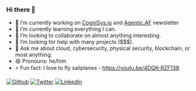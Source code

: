 ### Hi there 👋

- 🔭 I’m currently working on [CogniSys.io](https://cognisys.io) and [Agentic.AF](https://agentic.af) newsletter
- 🌱 I’m currently learning everything I can.
- 👯 I’m looking to collaborate on almost anything interesting.
- 🤔 I’m looking for help with many projects ($$$).
- 💬 Ask me about cloud, cybersecurity, physical security, blockchain, or most anything.
- 😄 Pronouns: he/him
- ⚡ Fun fact: I love to fly sailplanes - https://youtu.be/4DQK-RZF138

<p><a href="https://github.com/jaschadub" target="_blank"><img alt="Github" src="https://img.shields.io/badge/GitHub-%2312100E.svg?&style=for-the-badge&logo=Github&logoColor=white" /></a> <a href="https://twitter.com/jascha" target="_blank"><img alt="Twitter" src="https://img.shields.io/badge/twitter-%231DA1F2.svg?&style=for-the-badge&logo=twitter&logoColor=white" /></a> <a href="https://www.linkedin.com/in/jaschaw" target="_blank"><img alt="LinkedIn" src="https://img.shields.io/badge/linkedin-%230077B5.svg?&style=for-the-badge&logo=linkedin&logoColor=white" /></a> 
</p>
